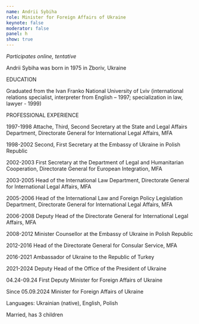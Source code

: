 ```yaml
---
name: Andrii Sybiha
role: Minister for Foreign Affairs of Ukraine
keynote: false
moderator: false
panel: h
show: true
---
```


_Participates online, tentative_

Andrii Sybiha was born in 1975 in Zboriv, Ukraine

EDUCATION

Graduated from the Ivan Franko National University of Lviv (international relations specialist, interpreter from English – 1997; specialization in law, lawyer - 1999)

PROFESSIONAL EXPERIENCE

1997-1998 Attache, Third, Second Secretary at the State and Legal Affairs Department, Directorate General for International Legal Affairs, MFA

1998-2002 Second, First Secretary at the Embassy of Ukraine in Polish Republic

2002-2003 First Secretary at the Department of Legal and Humanitarian Cooperation, Directorate General for European Integration, MFA

2003-2005 Head of the International Law Department, Directorate General for International Legal Affairs, MFA

2005-2006 Head of the International Law and Foreign Policy Legislation Department, Directorate General for International Legal Affairs, MFA

2006-2008 Deputy Head of the Directorate General for International Legal Affairs, MFA

2008-2012 Minister Counsellor at the Embassy of Ukraine in Polish Republic

2012-2016 Head of the Directorate General for Consular Service, MFA

2016-2021 Ambassador of Ukraine to the Republic of Turkey

2021-2024 Deputy Head of the Office of the President of Ukraine

04.24-09.24 First Deputy Minister for Foreign Affairs of Ukraine

Since 05.09.2024 Minister for Foreign Affairs of Ukraine

Languages: Ukrainian (native), English, Polish

Married, has 3 children


